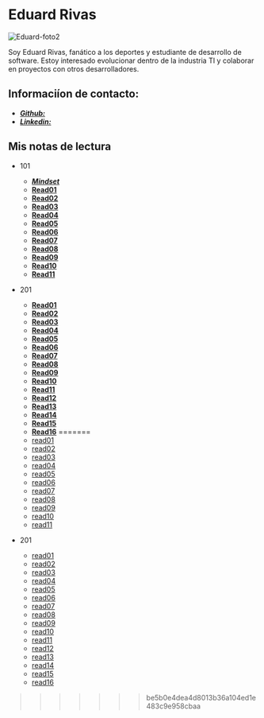 # Eduard Rivas

![Eduard-foto2](https://github.com/user-attachments/assets/89b9e16b-5a99-43b1-b35f-7cd3f21ce8de)

Soy Eduard Rivas, fanático a los deportes y estudiante de desarrollo de software. Estoy interesado evolucionar dentro de la industria TI y colaborar en proyectos con otros desarrolladores.

## Informaciíon de contacto:

- [***Github:***](https://github.com/Eduard-arv)
- [***Linkedin:***](https://www.linkedin.com/in/eduard-rivas-638a172a9/)

## Mis notas de lectura

- 101
    - [***Mindset***](./101/mindset.md)
    - [**Read01**](./101/read01.md)
    - [**Read02**](./101/read02.md)
    - [**Read03**](./101/read03.md)
    - [**Read04**](./101/read04.md)
    - [**Read05**](./101/read05.md)
    - [**Read06**](./101/read06.md)
    - [**Read07**](./101/read07.md)
    - [**Read08**](./101/read08.md)
    - [**Read09**](./101/read09.md)
    - [**Read10**](./101/read10.md)
    - [**Read11**](./101/read11.md)

- 201
    - [**Read01**](./201/read01.md)
    - [**Read02**](./201/read02.md)
    - [**Read03**](./201/read03.md)
    - [**Read04**](./201/read04.md)
    - [**Read05**](./201/read05.md)
    - [**Read06**](./201/read06.md)
    - [**Read07**](./201/read07.md)
    - [**Read08**](./201/read08.md)
    - [**Read09**](./201/read09.md)
    - [**Read10**](./201/read10.md)
    - [**Read11**](./201/read11.md)
    - [**Read12**](./201/read12.md)
    - [**Read13**](./201/read13.md)
    - [**Read14**](./201/read14.md)
    - [**Read15**](./201/read15.md)
    - [**Read16**](./201/read16.md)
=======
    - [read01](./101/read01.md)
    - [read02](./101/read02.md)
    - [read03](./101/read03.md)
    - [read04](./101/read04.md)
    - [read05](./101/read05.md)
    - [read06](./101/read06.md)
    - [read07](./101/read07.md)
    - [read08](./101/read08.md)
    - [read09](./101/read09.md)
    - [read10](./101/read10.md)
    - [read11](./101/read11.md)

- 201
    - [read01](./201/read01.md)
    - [read02](./201/read02.md)
    - [read03](./201/read03.md)
    - [read04](./201/read04.md)
    - [read05](./201/read05.md)
    - [read06](./201/read06.md)
    - [read07](./201/read07.md)
    - [read08](./201/read08.md)
    - [read09](./201/read09.md)
    - [read10](./201/read10.md)
    - [read11](./201/read11.md)
    - [read12](./201/read12.md)
    - [read13](./201/read13.md)
    - [read14](./201/read14.md)
    - [read15](./201/read15.md)
    - [read16](./201/read16.md)
>>>>>>> be5b0e4dea4d8013b36a104ed1e483c9e958cbaa
